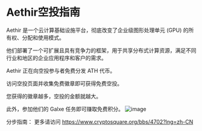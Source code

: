 # Aethir空投指南
Aethir 是一个云计算基础设施平台，彻底改变了企业级图形处理单元 (GPU) 的所有权、分配和使用模式。 

他们部署了一个可扩展且具有竞争力的框架，用于共享分布式计算资源，满足不同行业和地区的企业应用程序和客户的需求。

Aethir 正在向空投参与者免费分发 ATH 代币。 

访问空投页面并收集免费徽章即可获得免费空投。 

您获得的徽章越多，空投的金额就越大。 

此外，参加他们的 Galxe 任务即可赚取免费积分。
![image](https://github.com/bitpushnews/airdrops/assets/165030655/188d6c80-95ff-4034-8ffd-bfbbe6ec7d8f)


分步指南：
更多请访问 https://www.cryptosquare.org/bbs/4702?lng=zh-CN
